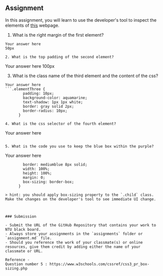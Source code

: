 ## Assignment

In this assignment, you will learn to use the developer's tool to inspect the elements of [this](https://nznznh.csb.app/) webpage.

1. What is the right margin of the first element? 
```
Your answer here
50px

2. What is the top padding of the second element?
```
Your answer here
100px

3. What is the class name of the third element and the content of the css?
```
Your answer here
```.elementThree {
        padding: 10px;
        background-color: aquamarine;
        text-shadow: 1px 1px white;
        border: gray solid 2px;
        border-radius: 10px;
      }

4. What is the css selector of the fourth element?
```
Your answer here
```div:nth-child(6)

5. What is the code you use to keep the blue box within the purple?
```
Your answer here
```      .child {
        border: mediumblue 8px solid;
        width: 100%;
        height: 100%;
        margin: 0;
        box-sizing: border-box;
      }

> hint: you should apply box-sizing property to the `.child` class. Make the changes on the developer's tool to see immediate UI change.



### Submission 

- Submit the URL of the GitHub Repository that contains your work to NTU black board.
- Always store your assignments in the `assignments` folder or `assignment.md` file.
- Should you reference the work of your classmate(s) or online resources, give them credit by adding either the name of your classmate or URL. 

Reference - 
Question number 5 : https://www.w3schools.com/cssref/css3_pr_box-sizing.php